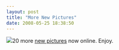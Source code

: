 ```yaml
---
layout: post
title: "More New Pictures"
date: 2008-05-25 18:38:50
---
```

[![](http://thecave.smugmug.com/photos/301322999_gRQA9-Th.jpg)](http://thecave.smugmug.com/gallery/5020324_Rqz2j/1/301322999_gRQA9)20 more [new pictures](http://thecave.smugmug.com/gallery/5020324_Rqz2j/1/301322999_gRQA9) now online. Enjoy.
